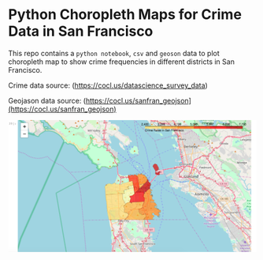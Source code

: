 # Python Choropleth Maps for Crime Data in San Francisco

This repo contains a `python notebook`, `csv` and `geoson` data to plot choropleth map to show crime frequencies 
in different districts in San Francisco.


Crime data source: (https://cocl.us/datascience_survey_data)
  
Geojason data source: (https://cocl.us/sanfran_geojson](https://cocl.us/sanfran_geojson)

![sf_crimes_map](https://github.com/eddiecylin/data-visualization/blob/master/crime_rates_in_san_%20francisco/sf_crimes.png)
